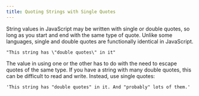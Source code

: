 ```yaml
---
title: Quoting Strings with Single Quotes
---
```

String values in JavaScript may be written with single or double quotes, so long as you start and end with the same type of quote. Unlike some languages, single and double quotes are functionally identical in JavaScript.

`"This string has \"double quotes\" in it"`

The value in using one or the other has to do with the need to escape quotes of the same type. If you have a string with many double quotes, this can be difficult to read and write. Instead, use single quotes:

`'This string has "double quotes" in it. And "probably" lots of them.'`
